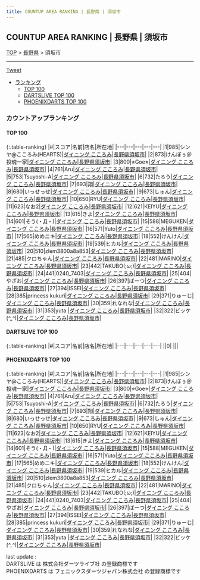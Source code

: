 ```yaml
---
title: COUNTUP AREA RANKING | 長野県 | 須坂市
---
```

## COUNTUP AREA RANKING | 長野県 | 須坂市

[TOP](/darts/rank/) > [長野県](/darts/rank/長野県/) > 須坂市

___

<a href="https://twitter.com/share?ref_src=twsrc%5Etfw" data-text="COUNTUP AREA RANKING | 長野県須坂市" class="twitter-share-button" data-hashtags="DARTSLIVE,PHOENIXDARTS,darts,ダーツ" data-show-count="false">Tweet</a>

* [ランキング](#カウントアップランキング)
    * [TOP 100](#top-100)
    * [DARTSLIVE TOP 100](#dartslive-top-100)
    * [PHOENIXDARTS TOP 100](#phoenixdarts-top-100)

### カウントアップランキング

#### TOP 100



{:.table-ranking}
|#|スコア|名前|店名|所在地|
|---|---|---|---|---|
|1|985|<span class="rank-name-pd">シンヤ@こころみ(HEARTS)</span>|<a href="https://vs.phoenixdarts.com/jp/shop/shopDetailInfo/s_84281?s_seq=84281">ダイニング こころみ</a>|<a href="/darts/rank/長野県/須坂市">長野県須坂市</a>|
|2|873|<span class="rank-name-pd">けんぼぅ＠投魂一家</span>|<a href="https://vs.phoenixdarts.com/jp/shop/shopDetailInfo/s_84281?s_seq=84281">ダイニング こころみ</a>|<a href="/darts/rank/長野県/須坂市">長野県須坂市</a>|
|3|800|<span class="rank-name-pd">⭐︎Goe⭐︎</span>|<a href="https://vs.phoenixdarts.com/jp/shop/shopDetailInfo/s_84281?s_seq=84281">ダイニング こころみ</a>|<a href="/darts/rank/長野県/須坂市">長野県須坂市</a>|
|4|761|<span class="rank-name-pd">Aru</span>|<a href="https://vs.phoenixdarts.com/jp/shop/shopDetailInfo/s_84281?s_seq=84281">ダイニング こころみ</a>|<a href="/darts/rank/長野県/須坂市">長野県須坂市</a>|
|5|753|<span class="rank-name-pd">Tsuyoshi-A</span>|<a href="https://vs.phoenixdarts.com/jp/shop/shopDetailInfo/s_84281?s_seq=84281">ダイニング こころみ</a>|<a href="/darts/rank/長野県/須坂市">長野県須坂市</a>|
|6|732|<span class="rank-name-pd">たろう</span>|<a href="https://vs.phoenixdarts.com/jp/shop/shopDetailInfo/s_84281?s_seq=84281">ダイニング こころみ</a>|<a href="/darts/rank/長野県/須坂市">長野県須坂市</a>|
|7|693|<span class="rank-name-pd">翔</span>|<a href="https://vs.phoenixdarts.com/jp/shop/shopDetailInfo/s_84281?s_seq=84281">ダイニング こころみ</a>|<a href="/darts/rank/長野県/須坂市">長野県須坂市</a>|
|8|680|<span class="rank-name-pd">いっせっせ</span>|<a href="https://vs.phoenixdarts.com/jp/shop/shopDetailInfo/s_84281?s_seq=84281">ダイニング こころみ</a>|<a href="/darts/rank/長野県/須坂市">長野県須坂市</a>|
|9|673|<span class="rank-name-pd">しゅん</span>|<a href="https://vs.phoenixdarts.com/jp/shop/shopDetailInfo/s_84281?s_seq=84281">ダイニング こころみ</a>|<a href="/darts/rank/長野県/須坂市">長野県須坂市</a>|
|10|650|<span class="rank-name-pd">RYU</span>|<a href="https://vs.phoenixdarts.com/jp/shop/shopDetailInfo/s_84281?s_seq=84281">ダイニング こころみ</a>|<a href="/darts/rank/長野県/須坂市">長野県須坂市</a>|
|11|623|<span class="rank-name-pd">なお2</span>|<a href="https://vs.phoenixdarts.com/jp/shop/shopDetailInfo/s_84281?s_seq=84281">ダイニング こころみ</a>|<a href="/darts/rank/長野県/須坂市">長野県須坂市</a>|
|12|621|<span class="rank-name-pd">KEIYU</span>|<a href="https://vs.phoenixdarts.com/jp/shop/shopDetailInfo/s_84281?s_seq=84281">ダイニング こころみ</a>|<a href="/darts/rank/長野県/須坂市">長野県須坂市</a>|
|13|615|<span class="rank-name-pd">きよ</span>|<a href="https://vs.phoenixdarts.com/jp/shop/shopDetailInfo/s_84281?s_seq=84281">ダイニング こころみ</a>|<a href="/darts/rank/長野県/須坂市">長野県須坂市</a>|
|14|601|<span class="rank-name-pd">そう(・Д・)</span>|<a href="https://vs.phoenixdarts.com/jp/shop/shopDetailInfo/s_84281?s_seq=84281">ダイニング こころみ</a>|<a href="/darts/rank/長野県/須坂市">長野県須坂市</a>|
|15|588|<span class="rank-name-pd">MEGUKEN</span>|<a href="https://vs.phoenixdarts.com/jp/shop/shopDetailInfo/s_84281?s_seq=84281">ダイニング こころみ</a>|<a href="/darts/rank/長野県/須坂市">長野県須坂市</a>|
|16|571|<span class="rank-name-pd">Yuto</span>|<a href="https://vs.phoenixdarts.com/jp/shop/shopDetailInfo/s_84281?s_seq=84281">ダイニング こころみ</a>|<a href="/darts/rank/長野県/須坂市">長野県須坂市</a>|
|17|565|<span class="rank-name-pd">めめニキ</span>|<a href="https://vs.phoenixdarts.com/jp/shop/shopDetailInfo/s_84281?s_seq=84281">ダイニング こころみ</a>|<a href="/darts/rank/長野県/須坂市">長野県須坂市</a>|
|18|552|<span class="rank-name-pd">けんけん</span>|<a href="https://vs.phoenixdarts.com/jp/shop/shopDetailInfo/s_84281?s_seq=84281">ダイニング こころみ</a>|<a href="/darts/rank/長野県/須坂市">長野県須坂市</a>|
|19|539|<span class="rank-name-pd">ヒカル</span>|<a href="https://vs.phoenixdarts.com/jp/shop/shopDetailInfo/s_84281?s_seq=84281">ダイニング こころみ</a>|<a href="/darts/rank/長野県/須坂市">長野県須坂市</a>|
|20|510|<span class="rank-name-pd">zlem3800a8a853</span>|<a href="https://vs.phoenixdarts.com/jp/shop/shopDetailInfo/s_84281?s_seq=84281">ダイニング こころみ</a>|<a href="/darts/rank/長野県/須坂市">長野県須坂市</a>|
|21|485|<span class="rank-name-pd">クロちゃん</span>|<a href="https://vs.phoenixdarts.com/jp/shop/shopDetailInfo/s_84281?s_seq=84281">ダイニング こころみ</a>|<a href="/darts/rank/長野県/須坂市">長野県須坂市</a>|
|22|481|<span class="rank-name-pd">MARINO</span>|<a href="https://vs.phoenixdarts.com/jp/shop/shopDetailInfo/s_84281?s_seq=84281">ダイニング こころみ</a>|<a href="/darts/rank/長野県/須坂市">長野県須坂市</a>|
|23|442|<span class="rank-name-pd">TAKUBO(;ω;)</span>|<a href="https://vs.phoenixdarts.com/jp/shop/shopDetailInfo/s_84281?s_seq=84281">ダイニング こころみ</a>|<a href="/darts/rank/長野県/須坂市">長野県須坂市</a>|
|24|441|<span class="rank-name-pd">0240_7403</span>|<a href="https://vs.phoenixdarts.com/jp/shop/shopDetailInfo/s_84281?s_seq=84281">ダイニング こころみ</a>|<a href="/darts/rank/長野県/須坂市">長野県須坂市</a>|
|25|404|<span class="rank-name-pd">やざお</span>|<a href="https://vs.phoenixdarts.com/jp/shop/shopDetailInfo/s_84281?s_seq=84281">ダイニング こころみ</a>|<a href="/darts/rank/長野県/須坂市">長野県須坂市</a>|
|26|397|<span class="rank-name-pd">ばーつ</span>|<a href="https://vs.phoenixdarts.com/jp/shop/shopDetailInfo/s_84281?s_seq=84281">ダイニング こころみ</a>|<a href="/darts/rank/長野県/須坂市">長野県須坂市</a>|
|27|394|<span class="rank-name-pd">ISSEI</span>|<a href="https://vs.phoenixdarts.com/jp/shop/shopDetailInfo/s_84281?s_seq=84281">ダイニング こころみ</a>|<a href="/darts/rank/長野県/須坂市">長野県須坂市</a>|
|28|385|<span class="rank-name-pd">princess kukuri</span>|<a href="https://vs.phoenixdarts.com/jp/shop/shopDetailInfo/s_84281?s_seq=84281">ダイニング こころみ</a>|<a href="/darts/rank/長野県/須坂市">長野県須坂市</a>|
|29|371|<span class="rank-name-pd">りゅーじ</span>|<a href="https://vs.phoenixdarts.com/jp/shop/shopDetailInfo/s_84281?s_seq=84281">ダイニング こころみ</a>|<a href="/darts/rank/長野県/須坂市">長野県須坂市</a>|
|30|359|<span class="rank-name-pd">れなれな</span>|<a href="https://vs.phoenixdarts.com/jp/shop/shopDetailInfo/s_84281?s_seq=84281">ダイニング こころみ</a>|<a href="/darts/rank/長野県/須坂市">長野県須坂市</a>|
|31|353|<span class="rank-name-pd">yuta </span>|<a href="https://vs.phoenixdarts.com/jp/shop/shopDetailInfo/s_84281?s_seq=84281">ダイニング こころみ</a>|<a href="/darts/rank/長野県/須坂市">長野県須坂市</a>|
|32|322|<span class="rank-name-pd">ビッケ(*^_^*)</span>|<a href="https://vs.phoenixdarts.com/jp/shop/shopDetailInfo/s_84281?s_seq=84281">ダイニング こころみ</a>|<a href="/darts/rank/長野県/須坂市">長野県須坂市</a>|


#### DARTSLIVE TOP 100



{:.table-ranking}
|#|スコア|名前|店名|所在地|
|---|---|---|---|---|
||0|<span class="rank-name-dl"> </span>|<a href=""></a>|<a href="/darts/rank//"></a>|


#### PHOENIXDARTS TOP 100



{:.table-ranking}
|#|スコア|名前|店名|所在地|
|---|---|---|---|---|
|1|985|<span class="rank-name-pd">シンヤ@こころみ(HEARTS)</span>|<a href="https://vs.phoenixdarts.com/jp/shop/shopDetailInfo/s_84281?s_seq=84281">ダイニング こころみ</a>|<a href="/darts/rank/長野県/須坂市">長野県須坂市</a>|
|2|873|<span class="rank-name-pd">けんぼぅ＠投魂一家</span>|<a href="https://vs.phoenixdarts.com/jp/shop/shopDetailInfo/s_84281?s_seq=84281">ダイニング こころみ</a>|<a href="/darts/rank/長野県/須坂市">長野県須坂市</a>|
|3|800|<span class="rank-name-pd">⭐︎Goe⭐︎</span>|<a href="https://vs.phoenixdarts.com/jp/shop/shopDetailInfo/s_84281?s_seq=84281">ダイニング こころみ</a>|<a href="/darts/rank/長野県/須坂市">長野県須坂市</a>|
|4|761|<span class="rank-name-pd">Aru</span>|<a href="https://vs.phoenixdarts.com/jp/shop/shopDetailInfo/s_84281?s_seq=84281">ダイニング こころみ</a>|<a href="/darts/rank/長野県/須坂市">長野県須坂市</a>|
|5|753|<span class="rank-name-pd">Tsuyoshi-A</span>|<a href="https://vs.phoenixdarts.com/jp/shop/shopDetailInfo/s_84281?s_seq=84281">ダイニング こころみ</a>|<a href="/darts/rank/長野県/須坂市">長野県須坂市</a>|
|6|732|<span class="rank-name-pd">たろう</span>|<a href="https://vs.phoenixdarts.com/jp/shop/shopDetailInfo/s_84281?s_seq=84281">ダイニング こころみ</a>|<a href="/darts/rank/長野県/須坂市">長野県須坂市</a>|
|7|693|<span class="rank-name-pd">翔</span>|<a href="https://vs.phoenixdarts.com/jp/shop/shopDetailInfo/s_84281?s_seq=84281">ダイニング こころみ</a>|<a href="/darts/rank/長野県/須坂市">長野県須坂市</a>|
|8|680|<span class="rank-name-pd">いっせっせ</span>|<a href="https://vs.phoenixdarts.com/jp/shop/shopDetailInfo/s_84281?s_seq=84281">ダイニング こころみ</a>|<a href="/darts/rank/長野県/須坂市">長野県須坂市</a>|
|9|673|<span class="rank-name-pd">しゅん</span>|<a href="https://vs.phoenixdarts.com/jp/shop/shopDetailInfo/s_84281?s_seq=84281">ダイニング こころみ</a>|<a href="/darts/rank/長野県/須坂市">長野県須坂市</a>|
|10|650|<span class="rank-name-pd">RYU</span>|<a href="https://vs.phoenixdarts.com/jp/shop/shopDetailInfo/s_84281?s_seq=84281">ダイニング こころみ</a>|<a href="/darts/rank/長野県/須坂市">長野県須坂市</a>|
|11|623|<span class="rank-name-pd">なお2</span>|<a href="https://vs.phoenixdarts.com/jp/shop/shopDetailInfo/s_84281?s_seq=84281">ダイニング こころみ</a>|<a href="/darts/rank/長野県/須坂市">長野県須坂市</a>|
|12|621|<span class="rank-name-pd">KEIYU</span>|<a href="https://vs.phoenixdarts.com/jp/shop/shopDetailInfo/s_84281?s_seq=84281">ダイニング こころみ</a>|<a href="/darts/rank/長野県/須坂市">長野県須坂市</a>|
|13|615|<span class="rank-name-pd">きよ</span>|<a href="https://vs.phoenixdarts.com/jp/shop/shopDetailInfo/s_84281?s_seq=84281">ダイニング こころみ</a>|<a href="/darts/rank/長野県/須坂市">長野県須坂市</a>|
|14|601|<span class="rank-name-pd">そう(・Д・)</span>|<a href="https://vs.phoenixdarts.com/jp/shop/shopDetailInfo/s_84281?s_seq=84281">ダイニング こころみ</a>|<a href="/darts/rank/長野県/須坂市">長野県須坂市</a>|
|15|588|<span class="rank-name-pd">MEGUKEN</span>|<a href="https://vs.phoenixdarts.com/jp/shop/shopDetailInfo/s_84281?s_seq=84281">ダイニング こころみ</a>|<a href="/darts/rank/長野県/須坂市">長野県須坂市</a>|
|16|571|<span class="rank-name-pd">Yuto</span>|<a href="https://vs.phoenixdarts.com/jp/shop/shopDetailInfo/s_84281?s_seq=84281">ダイニング こころみ</a>|<a href="/darts/rank/長野県/須坂市">長野県須坂市</a>|
|17|565|<span class="rank-name-pd">めめニキ</span>|<a href="https://vs.phoenixdarts.com/jp/shop/shopDetailInfo/s_84281?s_seq=84281">ダイニング こころみ</a>|<a href="/darts/rank/長野県/須坂市">長野県須坂市</a>|
|18|552|<span class="rank-name-pd">けんけん</span>|<a href="https://vs.phoenixdarts.com/jp/shop/shopDetailInfo/s_84281?s_seq=84281">ダイニング こころみ</a>|<a href="/darts/rank/長野県/須坂市">長野県須坂市</a>|
|19|539|<span class="rank-name-pd">ヒカル</span>|<a href="https://vs.phoenixdarts.com/jp/shop/shopDetailInfo/s_84281?s_seq=84281">ダイニング こころみ</a>|<a href="/darts/rank/長野県/須坂市">長野県須坂市</a>|
|20|510|<span class="rank-name-pd">zlem3800a8a853</span>|<a href="https://vs.phoenixdarts.com/jp/shop/shopDetailInfo/s_84281?s_seq=84281">ダイニング こころみ</a>|<a href="/darts/rank/長野県/須坂市">長野県須坂市</a>|
|21|485|<span class="rank-name-pd">クロちゃん</span>|<a href="https://vs.phoenixdarts.com/jp/shop/shopDetailInfo/s_84281?s_seq=84281">ダイニング こころみ</a>|<a href="/darts/rank/長野県/須坂市">長野県須坂市</a>|
|22|481|<span class="rank-name-pd">MARINO</span>|<a href="https://vs.phoenixdarts.com/jp/shop/shopDetailInfo/s_84281?s_seq=84281">ダイニング こころみ</a>|<a href="/darts/rank/長野県/須坂市">長野県須坂市</a>|
|23|442|<span class="rank-name-pd">TAKUBO(;ω;)</span>|<a href="https://vs.phoenixdarts.com/jp/shop/shopDetailInfo/s_84281?s_seq=84281">ダイニング こころみ</a>|<a href="/darts/rank/長野県/須坂市">長野県須坂市</a>|
|24|441|<span class="rank-name-pd">0240_7403</span>|<a href="https://vs.phoenixdarts.com/jp/shop/shopDetailInfo/s_84281?s_seq=84281">ダイニング こころみ</a>|<a href="/darts/rank/長野県/須坂市">長野県須坂市</a>|
|25|404|<span class="rank-name-pd">やざお</span>|<a href="https://vs.phoenixdarts.com/jp/shop/shopDetailInfo/s_84281?s_seq=84281">ダイニング こころみ</a>|<a href="/darts/rank/長野県/須坂市">長野県須坂市</a>|
|26|397|<span class="rank-name-pd">ばーつ</span>|<a href="https://vs.phoenixdarts.com/jp/shop/shopDetailInfo/s_84281?s_seq=84281">ダイニング こころみ</a>|<a href="/darts/rank/長野県/須坂市">長野県須坂市</a>|
|27|394|<span class="rank-name-pd">ISSEI</span>|<a href="https://vs.phoenixdarts.com/jp/shop/shopDetailInfo/s_84281?s_seq=84281">ダイニング こころみ</a>|<a href="/darts/rank/長野県/須坂市">長野県須坂市</a>|
|28|385|<span class="rank-name-pd">princess kukuri</span>|<a href="https://vs.phoenixdarts.com/jp/shop/shopDetailInfo/s_84281?s_seq=84281">ダイニング こころみ</a>|<a href="/darts/rank/長野県/須坂市">長野県須坂市</a>|
|29|371|<span class="rank-name-pd">りゅーじ</span>|<a href="https://vs.phoenixdarts.com/jp/shop/shopDetailInfo/s_84281?s_seq=84281">ダイニング こころみ</a>|<a href="/darts/rank/長野県/須坂市">長野県須坂市</a>|
|30|359|<span class="rank-name-pd">れなれな</span>|<a href="https://vs.phoenixdarts.com/jp/shop/shopDetailInfo/s_84281?s_seq=84281">ダイニング こころみ</a>|<a href="/darts/rank/長野県/須坂市">長野県須坂市</a>|
|31|353|<span class="rank-name-pd">yuta </span>|<a href="https://vs.phoenixdarts.com/jp/shop/shopDetailInfo/s_84281?s_seq=84281">ダイニング こころみ</a>|<a href="/darts/rank/長野県/須坂市">長野県須坂市</a>|
|32|322|<span class="rank-name-pd">ビッケ(*^_^*)</span>|<a href="https://vs.phoenixdarts.com/jp/shop/shopDetailInfo/s_84281?s_seq=84281">ダイニング こころみ</a>|<a href="/darts/rank/長野県/須坂市">長野県須坂市</a>|


<div class="footer border-top border-gray-light mt-5 pt-3 text-right text-gray">
    last update : <span style="font-weight: italic" id="foot_last_modified"></span><br />
    DARTSLIVE は 株式会社ダーツライブ社 の登録商標です<br />
    PHOENIXDARTS は フェニックスダーツジャパン株式会社 の登録商標です<br />
</div>

<script src="https://cdnjs.cloudflare.com/ajax/libs/jquery.tablesorter/2.31.3/js/jquery.tablesorter.min.js" integrity="sha512-qzgd5cYSZcosqpzpn7zF2ZId8f/8CHmFKZ8j7mU4OUXTNRd5g+ZHBPsgKEwoqxCtdQvExE5LprwwPAgoicguNg==" crossorigin="anonymous" referrerpolicy="no-referrer"></script>
<link rel="stylesheet" href="https://cdnjs.cloudflare.com/ajax/libs/jquery.tablesorter/2.31.3/css/theme.default.min.css" integrity="sha512-wghhOJkjQX0Lh3NSWvNKeZ0ZpNn+SPVXX1Qyc9OCaogADktxrBiBdKGDoqVUOyhStvMBmJQ8ZdMHiR3wuEq8+w==" crossorigin="anonymous" referrerpolicy="no-referrer" />
<script>
$(function() {
    $(".table-ranking").tablesorter({sortList:[[0, 0]]});
    $("#foot_last_modified").text(formatDate(new Date(document.lastModified), 'yyyy-MM-dd HH:mm:ss'));
});
</script>

<script async src="https://platform.twitter.com/widgets.js" charset="utf-8"></script>